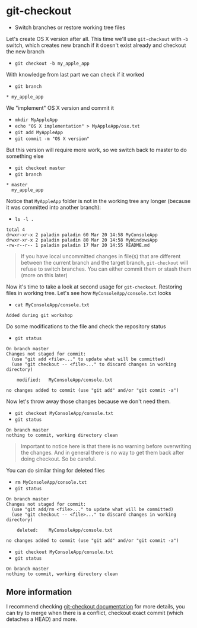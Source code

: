 # git-checkout

* Switch branches or restore working tree files

Let's create OS X version after all. This time we'll use `git-checkout`
with `-b` switch, which creates new branch if it doesn't exist already
and checkout the new branch

* ```git checkout -b my_apple_app```

With knowledge from last part we can check if it worked

* ```git branch```


```  master
* my_apple_app
```

We "implement" OS X version and commit it

* ```mkdir MyAppleApp```
* ```echo "OS X implementation" > MyAppleApp/osx.txt```
* ```git add MyAppleApp```
* ```git commit -m "OS X version"```

But this version will require more work, so we switch back to master
to do something else

* ```git checkout master```
* ```git branch```


```
* master
  my_apple_app
```

Notice that `MyAppleApp` folder is not in the working tree any longer
(because it was committed into another branch):

* ```ls -l .```


```
total 4
drwxr-xr-x 2 paladin paladin 60 Mar 20 14:58 MyConsoleApp
drwxr-xr-x 2 paladin paladin 80 Mar 20 14:58 MyWindowsApp
-rw-r--r-- 1 paladin paladin 17 Mar 20 14:55 README.md
```

> If you have local uncommitted changes in file(s) that are different between
> the current branch and the target branch, `git-checkout` will refuse to switch
> branches. You can either commit them or stash them (more on this later)

Now it's time to take a look at second usage for `git-checkout`. Restoring files in working tree. Let's see how `MyConsoleApp/console.txt` looks

* ```cat MyConsoleApp/console.txt```

```
Added during git workshop
```

Do some modifications to the file and check the repository status

* ```git status```


```
On branch master
Changes not staged for commit:
  (use "git add <file>..." to update what will be committed)
  (use "git checkout -- <file>..." to discard changes in working directory)

    modified:   MyConsoleApp/console.txt

no changes added to commit (use "git add" and/or "git commit -a")
```

Now let's throw away those changes because we don't need them.

* ```git checkout MyConsoleApp/console.txt```
* ```git status```

```
On branch master
nothing to commit, working directory clean
```

> Important to notice here is that there is no warning before overwriting the changes.
> And in general there is no way to get them back after doing checkout. So be careful.

You can do similar thing for deleted files

* ```rm MyConsoleApp/console.txt```
* ```git status```

```
On branch master
Changes not staged for commit:
  (use "git add/rm <file>..." to update what will be committed)
  (use "git checkout -- <file>..." to discard changes in working directory)

    deleted:    MyConsoleApp/console.txt

no changes added to commit (use "git add" and/or "git commit -a")
```

* ```git checkout MyConsoleApp/console.txt```
* ```git status```

```
On branch master
nothing to commit, working directory clean
```

## More information

I recommend checking [git-checkout documentation](https://git-scm.com/docs/git-checkout) for more details,
you can try to merge when there is a conflict, checkout exact commit (which detaches a HEAD) and more.
